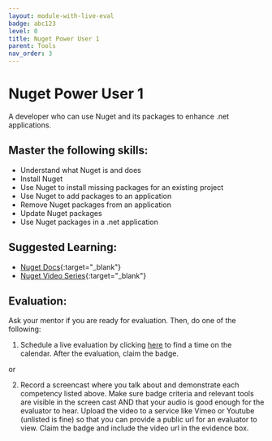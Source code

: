 ```yaml
---
layout: module-with-live-eval
badge: abc123
level: 0
title: Nuget Power User 1
parent: Tools
nav_order: 3
---
```

# Nuget Power User 1

A developer who can use Nuget and its packages to enhance .net applications.

## Master the following skills:

- Understand what Nuget is and does
- Install Nuget
- Use Nuget to install missing packages for an existing project
- Use Nuget to add packages to an application
- Remove Nuget packages from an application
- Update Nuget packages
- Use Nuget packages in a .net application

## Suggested Learning:

- [Nuget Docs](https://docs.microsoft.com/en-us/nuget/){:target="\_blank"}
- [Nuget Video Series](https://youtu.be/WW3bO1lNDmo){:target="\_blank"}

## Evaluation:

Ask your mentor if you are ready for evaluation. Then, do one of the following:

1. Schedule a live evaluation by clicking [here](https://api.logro.io/widget/appointment/codex-evals/full-stack) to find a time on the calendar. After the evaluation, claim the badge.

or

2. Record a screencast where you talk about and demonstrate each competency listed above. Make sure badge criteria and relevant tools are visible in the screen cast AND that your audio is good enough for the evaluator to hear. Upload the video to a service like Vimeo or Youtube (unlisted is fine) so that you can provide a public url for an evaluator to view. Claim the badge and include the video url in the evidence box.
